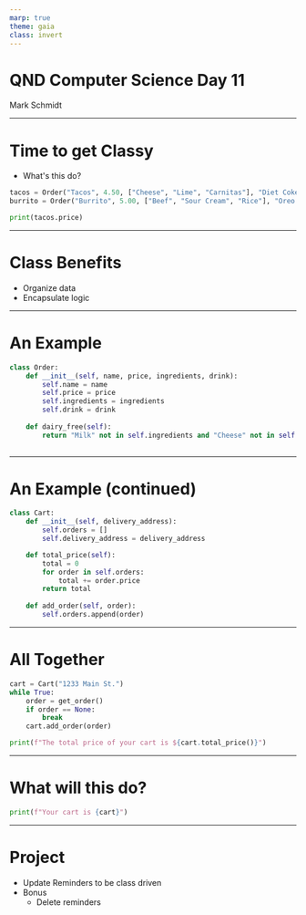 ```yaml
---
marp: true
theme: gaia
class: invert
---
```


# QND Computer Science Day 11
Mark Schmidt

--- 

# Time to get Classy

- What's this do?
```python
tacos = Order("Tacos", 4.50, ["Cheese", "Lime", "Carnitas"], "Diet Coke")
burrito = Order("Burrito", 5.00, ["Beef", "Sour Cream", "Rice"], "Oreo Milkshake")

print(tacos.price)
```

<!-- What will this print? -->
<!-- Any guesses on how to print "5.00"? -->
---



# Class Benefits

- Organize data
- Encapsulate logic

---

# An Example

```python
class Order:
    def __init__(self, name, price, ingredients, drink):
        self.name = name
        self.price = price
        self.ingredients = ingredients
        self.drink = drink
    
    def dairy_free(self):
        return "Milk" not in self.ingredients and "Cheese" not in self.ingredients
    
```

<!-- Draw attention to the special init function -->
<!-- self parameter -->
<!-- Is there a problem with our dairy free function? -->
<!-- It does not check the drink! -->
---
# An Example (continued)

```python
class Cart:
    def __init__(self, delivery_address):
        self.orders = []
        self.delivery_address = delivery_address

    def total_price(self):
        total = 0
        for order in self.orders:
            total += order.price
        return total 
    
    def add_order(self, order):
        self.orders.append(order)
```

---

# All Together

```python
cart = Cart("1233 Main St.")
while True:
    order = get_order()
    if order == None:
        break
    cart.add_order(order)

print(f"The total price of your cart is ${cart.total_price()}")
```
---

# What will this do?

```python
print(f"Your cart is {cart}")
```
---

# Project

- Update Reminders to be class driven
- Bonus
    - Delete reminders
